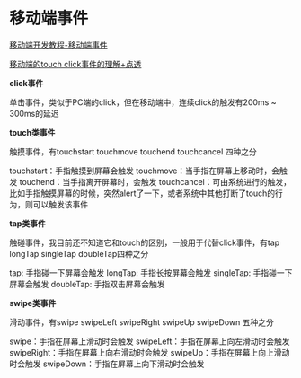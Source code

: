 # 移动端事件

[移动端开发教程-移动端事件](https://www.jianshu.com/p/997b23232bb8)

[移动端的touch click事件的理解+点透](https://www.jianshu.com/p/dc3bceb10dbb)

**click事件**

单击事件，类似于PC端的click，但在移动端中，连续click的触发有200ms ~ 300ms的延迟

**touch类事件**

触摸事件，有touchstart touchmove touchend touchcancel 四种之分

touchstart：手指触摸到屏幕会触发
touchmove：当手指在屏幕上移动时，会触发
touchend：当手指离开屏幕时，会触发
touchcancel：可由系统进行的触发，比如手指触摸屏幕的时候，突然alert了一下，或者系统中其他打断了touch的行为，则可以触发该事件

**tap类事件**

触碰事件，我目前还不知道它和touch的区别，一般用于代替click事件，有tap longTap singleTap doubleTap四种之分

tap: 手指碰一下屏幕会触发
longTap: 手指长按屏幕会触发
singleTap: 手指碰一下屏幕会触发
doubleTap: 手指双击屏幕会触发

**swipe类事件**

滑动事件，有swipe swipeLeft swipeRight swipeUp swipeDown 五种之分

swipe：手指在屏幕上滑动时会触发
swipeLeft：手指在屏幕上向左滑动时会触发
swipeRight：手指在屏幕上向右滑动时会触发
swipeUp：手指在屏幕上向上滑动时会触发
swipeDown：手指在屏幕上向下滑动时会触发
